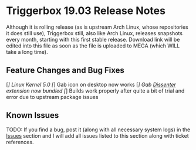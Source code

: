# Triggerbox 19.03 Release Notes
Although it is rolling release (as is upstream Arch Linux, whose repositories it does still use), Triggerbox still, also like Arch Linux, releases snapshots every month, starting with this first stable release. Download link will be edited into this file as soon as the file is uploaded to MEGA (which WILL take a long time).

## Feature Changes and Bug Fixes

[*] Linux Kernel 5.0
[*] Gab icon on desktop now works
[*] Gab [Dissenter](https://dissenter.com) extension now bundled
[*] Builds work properly after quite a bit of trial and error due to upstream package issues

## Known Issues

TODO: If you find a bug, post it (along with all necessary system logs) in the [Issues](https://github.com/realKennyStrawn93/Triggerbox/issues) section and I will add all issues listed to this section along with ticket references.
